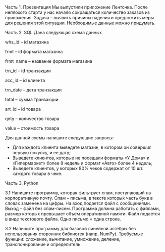 Часть 1. Презентация
Мы выпустили приложение Ленточка. После неплохого старта у нас начало сокращаться количество заказов из приложения.
Задача – выявить причины падения и предложить меры для решения этой ситуации. Необходимые данные можно придумать.

Часть 2. SQL
Дана следующая схема данных

whs_id – id магазина

frmt – id формата магазина

frmt_name – название формата магазина

trn_id – id транзакции

acc_id – id клиента

trn_date – дата транзакции

total – сумма транзакции

art_id – id товара

qnty – количество товара

value – стоимость товара

Для данной схемы напишите следующие запросы:
- Для каждого клиента выведете магазин, в котором он совершил
первую покупку, и ее дату;
- Выведете клиентов, которые не посещали форматы «У Дома» и
«Гипермаркет» более 8 недель и формат «Авто» более 4 недель;
- Выведете клиентов, у которых 80% чеков содержат от 10 шт. каждого
товара в чеке.

Часть 3. Python

3.1 Напишите программу, которая фильтрует спам, поступающий на корпоративную почту. Спам – письма, в тексте которых часть букв в
словах заменена на цифры. На вход подается файл с сообщениями.
Выход – файл без спам-писем.
Программа должна работать с файлами, размер которых превышает объем оперативной памяти. Файл подается в виде текстового файла.  Одно письмо = одна строка. 

3.2 Напишите программу для базовой линейной алгебры без использования сторонних библиотек (напр. NumPy).
Требуемые функции: сложение, вычитание, умножение, деление, транспонирование и определитель.

